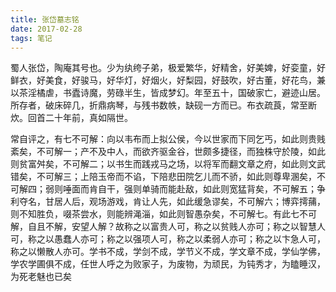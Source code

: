 ```yaml
---
title: 张岱墓志铭
date: 2017-02-28 
tags: 笔记
---
```


蜀人张岱，陶庵其号也。少为纨绔子弟，极爱繁华，好精舍，好美婢，好娈童，好鲜衣，好美食，好骏马，好华灯，好烟火，好梨园，好鼓吹，好古董，好花鸟，兼以茶淫橘虐，书蠹诗魔，劳碌半生，皆成梦幻。年至五十，国破家亡，避迹山居。所存者，破床碎几，折鼎病琴，与残书数帙，缺砚一方而已。布衣疏莨，常至断炊。回首二十年前，真如隔世。
<!--more-->

常自评之，有七不可解：向以韦布而上拟公侯，今以世家而下同乞丐，如此则贵贱紊矣，不可解一；产不及中人，而欲齐驱金谷，世颇多捷径，而独株守於陵，如此则贫富舛矣，不可解二；以书生而践戎马之场，以将军而翻文章之府，如此则文武错矣，不可解三；上陪玉帝而不谄，下陪悲田院乞儿而不骄，如此则尊卑溷矣，不可解四；弱则唾面而肯自干，强则单骑而能赴敌，如此则宽猛背矣，不可解五；争利夺名，甘居人后，观场游戏，肯让人先，如此缓急谬矣，不可解六；博弈摴蒱，则不知胜负，啜茶尝水，则能辨渑淄，如此则智愚杂矣，不可解七。有此七不可解，自且不解，安望人解？故称之以富贵人可，称之以贫贱人亦可；称之以智慧人可，称之以愚蠢人亦可；称之以强项人可，称之以柔弱人亦可；称之以卞急人可，称之以懒散人亦可。学书不成，学剑不成，学节义不成，学文章不成，学仙学佛，学农学圃俱不成，任世人呼之为败家子，为废物，为顽民，为钝秀才，为瞌睡汉，为死老魅也已矣